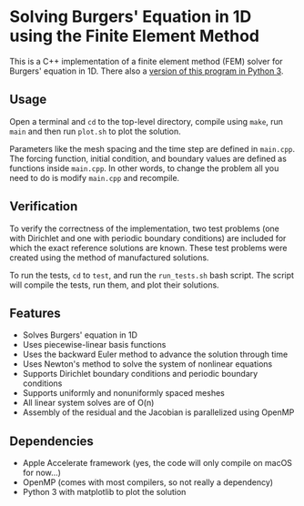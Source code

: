 # Solving Burgers' Equation in 1D using the Finite Element Method

This is a C++ implementation of a finite element method (FEM) solver for Burgers' equation in 1D. There also a [version of this program in Python 3](https://github.com/michelrobijns/pyBurgersFEM).

## Usage

Open a terminal and `cd` to the top-level directory, compile using `make`, run `main` and then run `plot.sh` to plot the solution.

Parameters like the mesh spacing and the time step are defined in `main.cpp`. The forcing function, initial condition, and boundary values are defined as functions inside `main.cpp`. In other words, to change the problem all you need to do is modify `main.cpp` and recompile.

## Verification

To verify the correctness of the implementation, two test problems (one with Dirichlet and one with periodic boundary conditions) are included for which the exact reference solutions are known. These test problems were created using the method of manufactured solutions.

To run the tests, `cd` to `test`, and run the `run_tests.sh` bash script. The script will compile the tests, run them, and plot their solutions.

## Features

* Solves Burgers' equation in 1D
* Uses piecewise-linear basis functions
* Uses the backward Euler method to advance the solution through time
* Uses Newton's method to solve the system of nonlinear equations
* Supports Dirichlet boundary conditions and periodic boundary conditions
* Supports uniformly and nonuniformly spaced meshes
* All linear system solves are of O(n)
* Assembly of the residual and the Jacobian is parallelized using OpenMP

## Dependencies

* Apple Accelerate framework (yes, the code will only compile on macOS for now...)
* OpenMP (comes with most compilers, so not really a dependency)
* Python 3 with matplotlib to plot the solution
